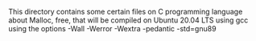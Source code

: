 This directory contains some certain files on C programming language about Malloc, free, that will be compiled on Ubuntu 20.04 LTS using gcc using the options -Wall -Werror -Wextra -pedantic -std=gnu89
